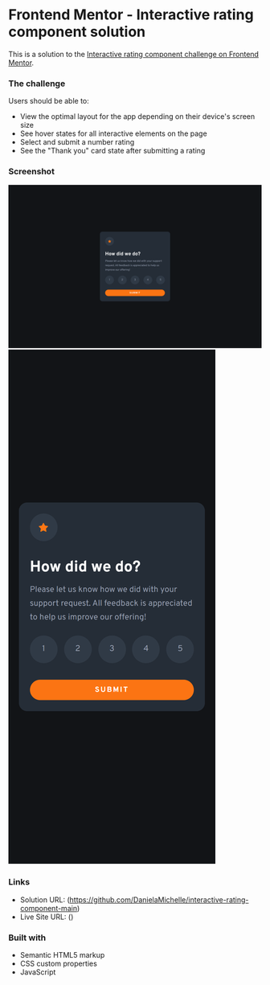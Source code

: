 # Frontend Mentor - Interactive rating component solution

This is a solution to the [Interactive rating component challenge on Frontend Mentor](https://www.frontendmentor.io/challenges/interactive-rating-component-koxpeBUmI).


### The challenge

Users should be able to:

- View the optimal layout for the app depending on their device's screen size
- See hover states for all interactive elements on the page
- Select and submit a number rating
- See the "Thank you" card state after submitting a rating

### Screenshot

![](./screenshot/interactive-rating-component-main-desktop.png)
![](./screenshot/interactive-rating-component-main-mobile.png)

### Links
- Solution URL: (https://github.com/DanielaMichelle/interactive-rating-component-main)
- Live Site URL: ()

### Built with
- Semantic HTML5 markup
- CSS custom properties
- JavaScript